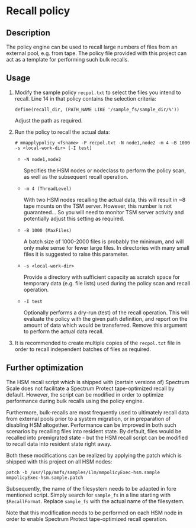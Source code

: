 # Recall policy

## Description
The policy engine can be used to recall large numbers of files from an external pool, e.g. from tape. The policy file provided with this project can act as a template for performing such bulk recalls.

## Usage

1. Modify the sample policy `recpol.txt` to select the files you intend to recall. Line 14 in that policy contains the selection criteria:

   ```
   define(recall_dir, (PATH_NAME LIKE '/sample_fs/sample_dir/%'))
   ```

   Adjust the path as required.

2. Run the policy to recall the actual data:

   ```
   # mmapplypolicy <fsname> -P recpol.txt -N node1,node2 -m 4 –B 1000 -s <local-work-dir> [-I test]
   ```

   - `-N node1,node2`

     Specifies the HSM nodes or nodeclass to perform the policy scan, as well as the subsequent recall operation.

   - `-m 4 (ThreadLevel)`

     With two HSM nodes recalling the actual data, this will result in ~8 tape mounts on the TSM server. However, this number is not guaranteed... So you will need to monitor TSM server activity and potentially adjust this setting as required.

   - `‐B 1000 (MaxFiles)`

     A batch size of 1000-2000 files is probably the minimum, and will only make sense for fewer large files. In directories with many small files it is suggested to raise this parameter.

   - `-s <local-work-dir>`

     Provide a directory with sufficient capacity as scratch space for temporary data (e.g. file lists) used during the policy scan and recall operation.

   - `-I test`

     Optionally performs a dry-run (test) of the recall operation. This will evaluate the policy with the given path definition, and report on the amount of data which would be transferred. Remove this argument to perform the actual data recall.

3. It is recommended to create multiple copies of the `recpol.txt` file in order to recall independent batches of files as required.

## Further optimization

The HSM recall script which is shipped with (certain versions of) Spectrum Scale does not facilitate a Spectrum Protect tape-optimized recall by default. However, the script can be modified in order to optimize performance during bulk recalls using the policy engine.

Furthermore, bulk-recalls are most frequently used to ultimately recall data from external pools prior to a system migration, or in preparation of disabling HSM altogether. Performance can be improved in both such scenarios by recalling files into resident state. By default, files would be recalled into premigrated state - but the HSM recall script can be modified to recall data into resident state right away.

Both these modifications can be realized by applying the patch which is shipped with this project on all HSM nodes:

```
patch -b /usr/lpp/mmfs/samples/ilm/mmpolicyExec-hsm.sample mmpolicyExec-hsm.sample.patch
```

Subsequently, the name of the filesystem needs to be adapted in fore mentioned script. Simply search for `sample_fs` in a line starting with `$RecallFormat`. Replace `sample_fs` with the actual name of the filesystem.

Note that this modification needs to be performed on each HSM node in order to enable Spectrum Protect tape-optimized recall operation.
